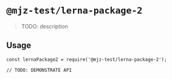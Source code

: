 # `@mjz-test/lerna-package-2`

> TODO: description

## Usage

```
const lernaPackage2 = require('@mjz-test/lerna-package-2');

// TODO: DEMONSTRATE API
```
